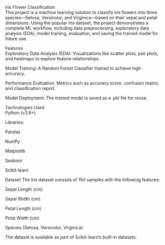 Iris Flower Classification<br>
This project is a machine learning solution to classify iris flowers into three species—Setosa, Versicolor, and Virginica—based on their sepal and petal dimensions. Using the popular Iris dataset, the project demonstrates a complete ML workflow, including data preprocessing, exploratory data analysis (EDA), model training, evaluation, and saving the trained model for future use.

Features<br>
Exploratory Data Analysis (EDA): Visualizations like scatter plots, pair plots, and heatmaps to explore feature relationships.

Model Training: A Random Forest Classifier trained to achieve high accuracy.

Performance Evaluation: Metrics such as accuracy score, confusion matrix, and classification report.

Model Deployment: The trained model is saved as a .pkl file for reuse.

Technologies Used<br>
Python (v3.8+)

Libraries:

Pandas

NumPy

Matplotlib

Seaborn

Scikit-learn

Dataset
The Iris dataset consists of 150 samples with the following features:

Sepal Length (cm)

Sepal Width (cm)

Petal Length (cm)

Petal Width (cm)

Species (Setosa, Versicolor, Virginica)

The dataset is available as part of Scikit-learn’s built-in datasets.


